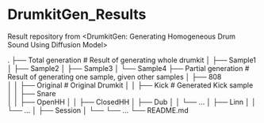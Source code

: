 # DrumkitGen_Results

Result repository from <DrumkitGen: Generating Homogeneous Drum Sound Using Diffusion Model>

.
├── Total generation   # Result of generating whole drumkit
│   ├── Sample1
│   ├── Sample2
│   ├── Sample3
│   └── Sample4
├── Partial generation # Result of generating one sample, given other samples
│   ├── 808            
│   │   ├── Original   # Original Drumkit 
│   │   ├── Kick       # Generated Kick sample
│   │   ├── Snare      
│   │   ├── OpenHH
│   │   ├── ClosedHH
│   ├── Dub
│   │   └── ...
│   ├── Linn
│   │   └── ...
│   ├── Session
│   └── └── ...
└── README.md
